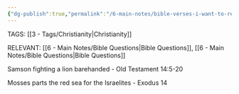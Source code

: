 ```yaml
---
{"dg-publish":true,"permalink":"/6-main-notes/bible-verses-i-want-to-read/"}
---
```


TAGS: [[3 - Tags/Christianity\|Christianity]]

RELEVANT: [[6 - Main Notes/Bible Questions\|Bible Questions]], [[6 - Main Notes/Bible Questions\|Bible Questions]]


Samson fighting a lion barehanded - Old Testament 14:5-20

Mosses parts the red sea for the Israelites - Exodus 14

